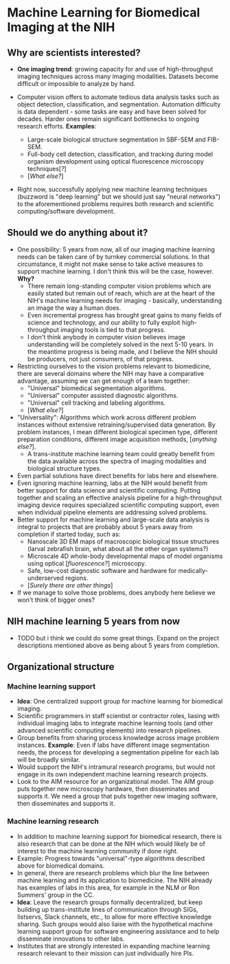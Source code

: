 # Machine Learning for Biomedical Imaging at the NIH

## Why are scientists interested?

* **One imaging trend**: growing capacity for and use of high-throughput imaging techniques across many imaging modalities. Datasets become difficult or impossible to analyze by hand.

* Computer vision offers to automate tedious data analysis tasks such as object detection, classification, and segmentation. Automation difficulty is data dependent - some tasks are easy and have been solved for decades. Harder ones remain significant bottlenecks to ongoing research efforts. **Examples**:
  - Large-scale biological structure segmentation in SBF-SEM and FIB-SEM.
  - Full-body cell detection, classification, and tracking during model organism development using optical fluorescence microscopy techniques[_?_]
  - [_What else?_]

* Right now, successfully applying new machine learning techniques (buzzword is "deep learning" but we should just say "neural networks") to the aforementioned problems requires both research and scientific computing/software development.

## Should we do anything about it?

* One possibility: 5 years from now, all of our imaging machine learning needs can be taken care of by turnkey commercial solutions. In that circumstance, it might not make sense to take active measures to support machine learning. I don't think this will be the case, however. **Why?**
  - There remain long-standing computer vision problems which are easily stated but remain out of reach, which are at the heart of the NIH's machine learning needs for imaging - basically, understanding an image the way a human does. 
  - Even incremental progress has brought great gains to many fields of science and technology, and our ability to fully exploit high-throughput imaging tools is tied to that progress. 
  - I don't think anybody in computer vision believes image understanding will be completely solved in the next 5-10 years. In the meantime progress is being made, and I believe the NIH should be producers, not just consumers, of that progress.
* Restricting ourselves to the vision problems relevant to biomedicine, there are several domains where the NIH may have a comparative advantage, assuming we can get enough of a team together:
  - "Universal" biomedical segmentation algorithms.
  - "Universal" computer assisted diagnostic algorithms.
  - "Universal" cell tracking and labeling algorithms.
  - [_What else?_]
* "Universality": Algorithms which work across different problem instances without extensive retraining/supervised data generation. By problem instances, I mean different biological specimen type, different preparation conditions, different image acquisition methods, [_anything else?_].
  - A trans-institute machine learning team could greatly benefit from the data available across the spectra of imaging modalities and biological structure types.
* Even partial solutions have direct benefits for labs here and elsewhere.
* Even ignoring machine learning, labs at the NIH would benefit from better support for data science and scientific computing. Putting together and scaling an effective analysis pipeline for a high-throughput imaging device requires specialized scientific computing support, even when individual pipeline elements are addressing solved problems.
* Better support for machine learning and large-scale data analysis is integral to projects that are probably about 5 years away from completion if started today, such as:
  - Nanoscale 3D EM maps of macroscopic biological tissue structures (larval zebrafish brain, what about all the other organ systems?)
  - Microscale 4D whole-body developmental maps of model organisms using optical [_fluorescence?_] microscopy.
  - Safe, low-cost diagnostic software and hardware for medically-underserved regions. 
  - [_Surely there are other things_]
* If we manage to solve those problems, does anybody here believe we won't think of bigger ones?

## NIH machine learning 5 years from now

* TODO but i think we could do some great things. Expand on the project descriptions mentioned above as being about 5 years from completion.

## Organizational structure

### Machine learning support

* **Idea**: One centralized support group for machine learning for biomedical imaging.
* Scientific programmers in staff scientist or contractor roles, liasing with individual imaging labs to integrate machine learning tools (and other advanced scientific computing elements) into research pipelines.
* Group benefits from sharing process knowledge across image problem instances. **Example**: Even if labs have different image segmentation needs, the process for developing a segmentation pipeline for each lab will be broadly similar.
* Would support the NIH's intramural research programs, but would not engage in its own independent machine learning research projects.
* Look to the AIM resource for an organizational model. The AIM group puts together new microscopy hardware, then disseminates and supports it. We need a group that puts together new imaging software, then disseminates and supports it.

### Machine learning research

* In addition to machine learning support for biomedical research, there is also research that can be done at the NIH which would likely be of interest to the machine learning community if done right.
* Example: Progress towards "universal"-type algorithms described above for biomedical domains.
* In general, there are research problems which blur the line between machine learning and its application to biomedicine. The NIH already has examples of labs in this area, for example in the NLM or Ron Summers' group in the CC.
* **Idea**: Leave the research groups formally decentralized, but keep building up trans-institute lines of communication through SIGs, listservs, Slack channels, etc., to allow for more effective knowledge sharing. Such groups would also liaise with the hypothetical machine learning support group for software engineering assistance and to help disseminate innovations to other labs.
* Institutes that are strongly interested in expanding machine learning research relevant to their mission can just individually hire PIs.
